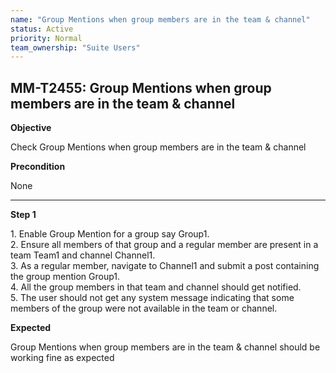 ```yaml
---
name: "Group Mentions when group members are in the team & channel"
status: Active
priority: Normal
team_ownership: "Suite Users"
---
```


## MM-T2455: Group Mentions when group members are in the team & channel

**Objective**

Check Group Mentions when group members are in the team & channel

**Precondition**

None

---

**Step 1**

1\. Enable Group Mention for a group say Group1.\
2\. Ensure all members of that group and a regular member are present in a team Team1 and channel Channel1.\
3\. As a regular member, navigate to Channel1 and submit a post containing the group mention Group1.\
4\. All the group members in that team and channel should get notified.\
5\. The user should not get any system message indicating that some members of the group were not available in the team or channel.

**Expected**

Group Mentions when group members are in the team & channel should be working fine as expected

